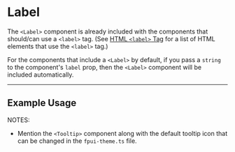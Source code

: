 <script lang="ts">

</script>


# Label

The `<Label>` component is already included with the components that should/can use a `<label>` tag. (See [HTML `<label>` Tag](https://www.w3schools.com/tags/tag_label.asp) for a list of HTML elements that use the `<label>` tag.) 

For the components that include a `<Label>` by default, if you pass a `string` to the component's `label` prop, then the `<Label>` component will be included automatically.

---

## Example Usage


NOTES:
* Mention the `<Tooltip>` component along with the default tooltip icon that can be changed in the `fpui-theme.ts` file.
